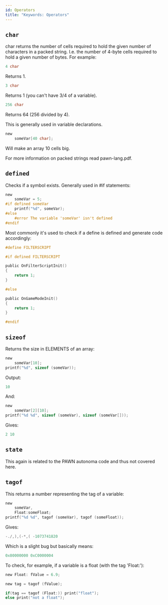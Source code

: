 ```yaml
---
id: Operators
title: "Keywords: Operators"
---
```


## `char`

char returns the number of cells required to hold the given number of characters in a packed string. I.e. the number of 4-byte cells required to hold a given number of bytes. For example:

```c
4 char
```

Returns 1.

```c
3 char
```

Returns 1 (you can't have 3/4 of a variable).

```c
256 char
```

Returns 64 (256 divided by 4).

This is generally used in variable declarations.

```c
new
    someVar[40 char];
```

Will make an array 10 cells big.

For more information on packed strings read pawn-lang.pdf.

## `defined`

Checks if a symbol exists. Generally used in #if statements:

```c
new
    someVar = 5;
#if defined someVar
    printf("%d", someVar);
#else
    #error The variable 'someVar' isn't defined
#endif
```

Most commonly it's used to check if a define is defined and generate code accordingly:

```c
#define FILTERSCRIPT

#if defined FILTERSCRIPT

public OnFilterScriptInit()
{
    return 1;
}

#else

public OnGameModeInit()
{
    return 1;
}

#endif
```

## `sizeof`

Returns the size in ELEMENTS of an array:

```c
new
    someVar[10];
printf("%d", sizeof (someVar));
```

Output:

```c
10
```

And:

```c
new
    someVar[2][10];
printf("%d %d", sizeof (someVar), sizeof (someVar[]));
```

Gives:

```c
2 10
```

## `state`

This again is related to the PAWN autonoma code and thus not covered here.

## `tagof`

This returns a number representing the tag of a variable:

```c
new
    someVar,
    Float:someFloat;
printf("%d %d", tagof (someVar), tagof (someFloat));
```

Gives:

```c
-./,),(-*,( -1073741820
```

Which is a slight bug but basically means:

```c
0x80000000 0xC0000004
```

To check, for example, if a variable is a float (with the tag 'Float:'):

```c
new Float: fValue = 6.9;

new tag = tagof (fValue);

if(tag == tagof (Float:)) print("float");
else print("not a float");
```
